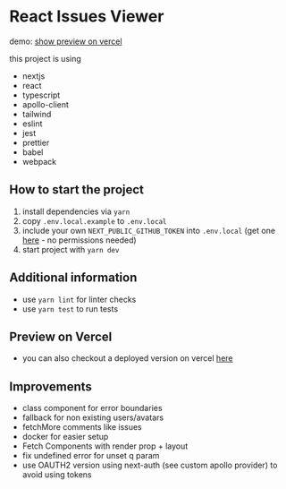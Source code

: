 # React Issues Viewer

demo: [show preview on vercel](https://next-react-issues.vercel.app/?q=)

this project is using 
- nextjs 
- react 
- typescript 
- apollo-client
- tailwind
- eslint  
- jest
- prettier  
- babel
- webpack

## How to start the project
1. install dependencies via
`yarn`
2. copy `.env.local.example` to `.env.local`
3. include your own `NEXT_PUBLIC_GITHUB_TOKEN` into `.env.local` (get one [here](https://github.com/settings/tokens) - no permissions needed)
4. start project with `yarn dev`

## Additional information

- use `yarn lint` for linter checks
- use `yarn test` to run tests

## Preview on Vercel
- you can also checkout a deployed version on vercel [here](https://next-react-issues.vercel.app/?q=)

## Improvements

- class component for error boundaries
- fallback for non existing users/avatars
- fetchMore comments like issues
- docker for easier setup
- Fetch Components with render prop + layout
- fix undefined error for unset q param
- use OAUTH2 version using next-auth (see custom apollo provider) to avoid using tokens